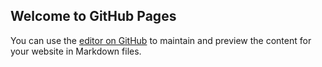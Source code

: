 ## Welcome to GitHub Pages

You can use the [editor on GitHub](https://github.com/superjudy/docs/edit/master/README.md) to maintain and preview the content for your website in Markdown files.
